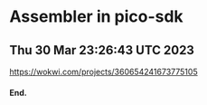 # Assembler in pico-sdk
## Thu 30 Mar 23:26:43 UTC 2023

  https://wokwi.com/projects/360654241673775105

#### End.
